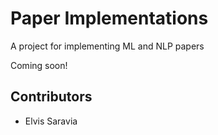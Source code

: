 # Paper Implementations
A project for implementing ML and NLP papers

Coming soon!


## Contributors
- Elvis Saravia
